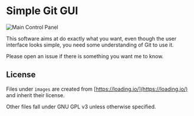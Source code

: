 # Simple Git GUI

![Main Control Panel](http://i.imgur.com/rp4Pzfy.png)

This software aims at do exactly what you want, even though the user interface looks simple, you need some understanding of Git to use it. 

Please open an issue if there is something you want me to know. 

## License

Files under `images` are created from [https://loading.io/](https://loading.io/) and inherit their license. 

Other files fall under GNU GPL v3 unless otherwise specified. 
